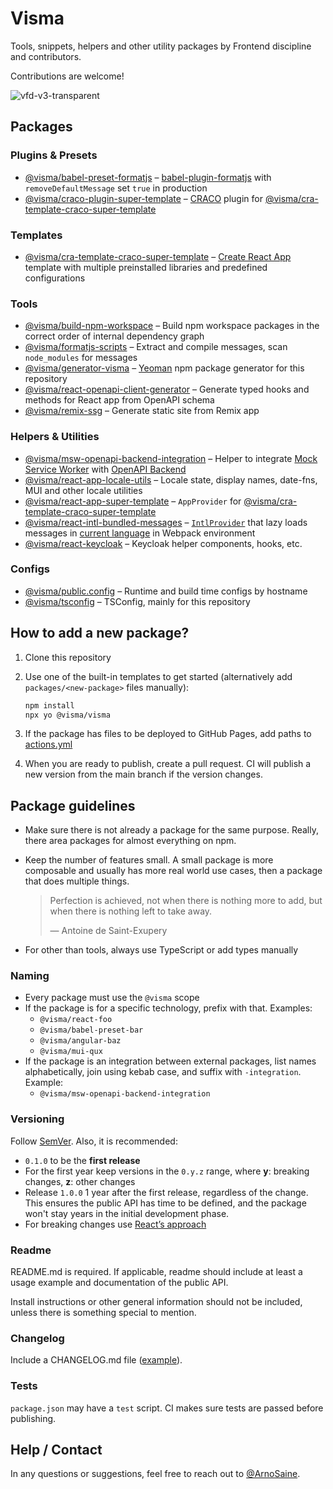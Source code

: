 # Visma

Tools, snippets, helpers and other utility packages by Frontend discipline and contributors.

Contributions are welcome!

![vfd-v3-transparent](https://user-images.githubusercontent.com/93318583/139236084-749639e8-c743-4c1b-9259-bfa26c251d00.png)

## Packages

### Plugins & Presets

- [@visma/babel-preset-formatjs](/packages/babel-preset-formatjs) – [babel-plugin-formatjs](https://formatjs.io/docs/tooling/babel-plugin/) with `removeDefaultMessage` set `true` in production
- [@visma/craco-plugin-super-template](/packages/craco-plugin-super-template) – [CRACO](https://github.com/gsoft-inc/craco) plugin for [@visma/cra-template-craco-super-template](/packages/cra-template-craco-super-template)

### Templates

- [@visma/cra-template-craco-super-template](/packages/cra-template-craco-super-template) – [Create React App](https://create-react-app.dev/) template with multiple preinstalled libraries and predefined configurations

### Tools

- [@visma/build-npm-workspace](/packages/build-npm-workspace) – Build npm workspace packages in the correct order of internal dependency graph
- [@visma/formatjs-scripts](/packages/formatjs-scripts) – Extract and compile messages, scan `node_modules` for messages
- [@visma/generator-visma](/packages/generator-visma) – [Yeoman](https://yeoman.io) npm package generator for this repository
- [@visma/react-openapi-client-generator](/packages/react-openapi-client-generator) – Generate typed hooks and methods for React app from OpenAPI schema
- [@visma/remix-ssg](/packages/remix-ssg) – Generate static site from Remix app

### Helpers & Utilities

- [@visma/msw-openapi-backend-integration](/packages/msw-openapi-backend-integration) – Helper to integrate [Mock Service Worker](https://mswjs.io/) with [OpenAPI Backend](https://github.com/anttiviljami/openapi-backend)
- [@visma/react-app-locale-utils](/packages/react-app-locale-utils) – Locale state, display names, date-fns, MUI and other locale utilities
- [@visma/react-app-super-template](/packages/react-app-super-template) – `AppProvider` for [@visma/cra-template-craco-super-template](/packages/cra-template-craco-super-template)
- [@visma/react-intl-bundled-messages](/packages/react-intl-bundled-messages) – [`IntlProvider`](https://formatjs.io/docs/react-intl/components/) that lazy loads messages in [current language](/packages/react-app-locale-utils#usage) in Webpack environment
- [@visma/react-keycloak](/packages/react-keycloak) – Keycloak helper components, hooks, etc.

### Configs

- [@visma/public.config](/packages/public.config) – Runtime and build time configs by hostname
- [@visma/tsconfig](/packages/tsconfig) – TSConfig, mainly for this repository

## How to add a new package?

1. Clone this repository
2. Use one of the built-in templates to get started (alternatively add `packages/<new-package>` files manually):

   ```sh
   npm install
   npx yo @visma/visma
   ```

3. If the package has files to be deployed to GitHub Pages, add paths to [actions.yml](.github/workflows/actions.yml#L62-L64)
4. When you are ready to publish, create a pull request. CI will publish a new version from the main branch if the version changes.

## Package guidelines

- Make sure there is not already a package for the same purpose. Really, there area packages for almost everything on npm.
- Keep the number of features small. A small package is more composable and usually has more real world use cases, then a package that does multiple things.

  > Perfection is achieved, not when there is nothing more to add, but when there is nothing left to take away.
  >
  > — Antoine de Saint-Exupery

- For other than tools, always use TypeScript or add types manually

### Naming

- Every package must use the `@visma` scope
- If the package is for a specific technology, prefix with that. Examples:
  - `@visma/react-foo`
  - `@visma/babel-preset-bar`
  - `@visma/angular-baz`
  - `@visma/mui-qux`
- If the package is an integration between external packages, list names alphabetically, join using kebab case, and suffix with `-integration`. Example:
  - `@visma/msw-openapi-backend-integration`

### Versioning

Follow [SemVer](https://semver.org/). Also, it is recommended:

- `0.1.0` to be the **first release**
- For the first year keep versions in the `0.y.z` range, where **y**: breaking changes, **z**: other changes
- Release `1.0.0` 1 year after the first release, regardless of the change. This ensures the public API has time to be defined, and the package won't stay years in the initial development phase.
- For breaking changes use [React’s approach](https://reactjs.org/blog/2016/02/19/new-versioning-scheme.html#breaking-changes)

### Readme

README.md is required. If applicable, readme should include at least a usage example and documentation of the public API.

Install instructions or other general information should not be included, unless there is something special to mention.

### Changelog

Include a CHANGELOG.md file ([example](/packages/react-app-locale-utils/CHANGELOG.md)).

### Tests

`package.json` may have a `test` script. CI makes sure tests are passed before publishing.

## Help / Contact

In any questions or suggestions, feel free to reach out to [@ArnoSaine](https://github.com/ArnoSaine).
